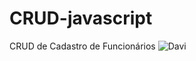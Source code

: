# CRUD-javascript
CRUD de Cadastro de Funcionários
![Davi](https://user-images.githubusercontent.com/87334467/193950703-c2abf777-6462-4368-864c-7358f9ad2189.png)
